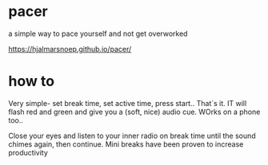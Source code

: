 # pacer
a simple way to pace yourself and not get overworked

https://hjalmarsnoep.github.io/pacer/

# how to
Very simple-
set break time, set active time, press start.. That´s it.
IT will flash red and green and give you a (soft, nice) audio cue.
WOrks on a phone too..

Close your eyes and listen to your inner radio on break time until the sound chimes again, then continue.
Mini breaks have been proven to increase productivity
